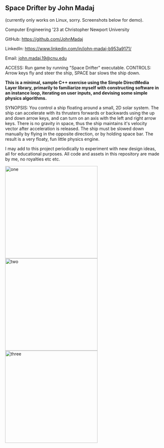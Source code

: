 ## Space Drifter by John Madaj
(currently only works on Linux, sorry. Screenshots below for demo).

Computer Engineering '23 at Christopher Newport University

GitHub: https://github.com/JohnMadaj

LinkedIn: https://www.linkedin.com/in/john-madaj-b953a9171/

Email: john.madaj.19@cnu.edu

ACCESS: Run game by running "Space Drifter" executable.
CONTROLS: Arrow keys fly and steer the ship, SPACE bar slows the ship down.

**This is a minimal, sample C++ exercise using the Simple DirectMedia Layer library, primarily to familiarize myself with constructing software in an instance loop, iterating on user inputs, and devising some simple physics algorithms.**

SYNOPSIS: You control a ship floating around a small, 2D solar system. The ship can accelerate with its thrusters forwards or backwards using the up and down arrow keys, and can turn on an axis with the left and right arrow keys. There is no gravity in space, thus the ship maintains it's velocity vector after acceleration is released. The ship must be slowed down manually by flying in the opposite direction, or by holding space bar. The result is a very floaty, fun little physics engine.

I may add to this project periodically to experiment with new design ideas, all for educational purposes.
All code and assets in this repository are made by me, no royalties etc etc.

<img src="https://user-images.githubusercontent.com/83408469/149032887-2e71a627-93d9-49df-8047-8331fa74f862.png" alt="one" width="300"/> <img src="https://user-images.githubusercontent.com/83408469/149033066-bf587b02-7ecb-44f7-b68d-b31e75f6ee5d.png" alt="two" width="300"/>
<img src="https://user-images.githubusercontent.com/83408469/149033106-b1e6b6f3-a1ac-472a-9233-fdcd32070616.png" alt="three" width="300"/>
